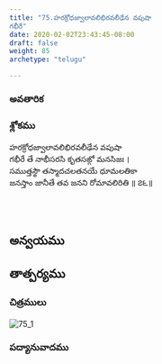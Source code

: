 ```yaml
---
title: "75.హరక్రోధజ్వాలావలిభిరవలీఢేన వపుషా
గభీరే"
date: 2020-02-02T23:43:45-08:00
draft: false
weight: 85
archetype: "telugu"

---
```


### అవతారిక


### శ్లోకము

హరక్రోధజ్వాలావలిభిరవలీఢేన వపుషా
<br/>గభీరే తే నాభీసరసి కృతసఙ్గో మనసిజః ।
<br/>సముత్తస్థౌ తస్మాదచలతనయే ధూమలతికా
<br/>జనస్తాం జానీతే తవ జనని రోమావలిరితి ॥ ౭౬॥
<br/>

<br/><br/>

## అన్వయము 


## తాత్పర్యము 

### చిత్రములు 

![75_1](/images/sl/manual/SL_V75.jpg)

### పద్యానువాదము
